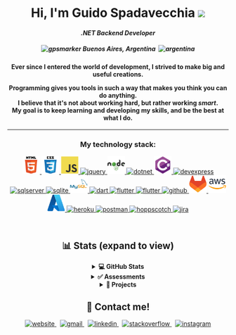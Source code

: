 <h1 align="center">Hi, I'm Guido Spadavecchia <img src="https://media.giphy.com/media/hvRJCLFzcasrR4ia7z/giphy.gif" width="35"></h1>

<span align="center">
  <span>
    <h4 align="center"><em>.NET Backend Developer</em>   
    </h4>
    <h5 align="center">
    	<em>
	    <img valign="bottom" src="https://www.svgrepo.com/show/362123/map-marker.svg" alt="gpsmarker" width="16" height="16"/> 
	    <b>Buenos Aires, Argentina</b>&nbsp;
	    <img valign="bottom" src="https://www.svgrepo.com/show/248868/argentina.svg" alt="argentina" width="16" height="16"/> 
	</em>   
    </h5>
</span>

<h4 align="center">Ever since I entered the world of development, I strived to make big and useful creations.  
  
  Programming gives you tools in such a way that makes you think you can do anything.  
  I believe that it's not about working hard, but rather working <i>smart</i>.  
  My goal is to keep learning and developing my skills, and be the best at what I do.</h4>

<hr>
<h3 align="center">My technology stack:</h3>
  <p align="center">
    <a href="https://www.w3.org/html/" target="_blank"> 
        <img src="https://raw.githubusercontent.com/devicons/devicon/master/icons/html5/html5-original-wordmark.svg" alt="html5" width="40" height="40"/> 
    </a>
    <a href="https://www.w3schools.com/css/" target="_blank"> 
        <img src="https://raw.githubusercontent.com/devicons/devicon/master/icons/css3/css3-original-wordmark.svg" alt="css3" width="40" height="40"/>
    </a>
    <a href="https://developer.mozilla.org/en-US/docs/Web/JavaScript" target="_blank"> 
        <img src="https://raw.githubusercontent.com/devicons/devicon/master/icons/javascript/javascript-original.svg" alt="javascript" width="40" height="40"/>
    </a>
    <a href="https://jquery.com/" target="_blank"> 
        <img src="https://www.vectorlogo.zone/logos/jquery/jquery-vertical.svg" alt="jquery" width="40" height="40"/>
    </a>
    <a href="https://nodejs.org" target="_blank"> 
        <img src="https://raw.githubusercontent.com/devicons/devicon/master/icons/nodejs/nodejs-original-wordmark.svg" alt="nodejs" width="40" height="40"/>
    </a>
    <a href="https://dotnet.microsoft.com/en-us/" target="_blank"> 
        <img src="https://www.vectorlogo.zone/logos/dotnet/dotnet-icon.svg" alt="dotnet" width="40" height="40"/>
    </a>
    <a href="https://www.w3schools.com/cs/" target="_blank"> 
        <img src="https://raw.githubusercontent.com/devicons/devicon/master/icons/csharp/csharp-original.svg" alt="csharp" width="40" height="40"/>
    </a>
    <a href="https://www.devexpress.com/" target="_blank"> 
        <img src="https://www.devexpress.com/Content/Core/facebook-share-icon.png" alt="devexpress" width="40" height="40"/>
    </a>
    <a href="https://www.microsoft.com/en-us/sql-server" target="_blank"> 
        <img src="https://www.svgrepo.com/show/303229/microsoft-sql-server-logo.svg" alt="sqlserver" width="40" height="40"/>
    </a>
    <a href="https://www.sqlite.org/index.html" target="_blank"> 
        <img src="https://www.vectorlogo.zone/logos/sqlite/sqlite-icon.svg" alt="sqlite" width="40" height="40"/>
    </a>
    <a href="https://www.mysql.com/" target="_blank"> 
        <img src="https://github.com/devicons/devicon/blob/master/icons/mysql/mysql-original-wordmark.svg" alt="mysql" width="40" height="40"/>
    </a>
    <a href="https://dart.dev/" target="_blank"> 
        <img src="https://www.vectorlogo.zone/logos/dartlang/dartlang-icon.svg" alt="dart" width="40" height="40"/>
    </a>
    <a href="https://flutter.dev/" target="_blank"> 
        <img src="https://www.vectorlogo.zone/logos/flutterio/flutterio-icon.svg" alt="flutter" width="40" height="40"/>
    </a>
    <a href="https://www.w3schools.com/js/js_json_intro.asp" target="_blank"> 
        <img src="https://www.vectorlogo.zone/logos/json/json-icon.svg" alt="flutter" width="40" height="40"/>
    </a>
    <a href="https://github.com/guidospadavecchia" target="_blank"> 
        <img src="https://www.vectorlogo.zone/logos/github/github-tile.svg" alt="github" width="40" height="40"/>
    </a>
    <a href="https://gitlab.com/" target="_blank"> 
        <img src="https://github.com/devicons/devicon/blob/master/icons/gitlab/gitlab-original.svg" alt="gitlab" width="40" height="40"/>
    </a>
    <a href="https://aws.amazon.com/" target="_blank"> 
        <img src="https://github.com/devicons/devicon/blob/master/icons/amazonwebservices/amazonwebservices-original-wordmark.svg" alt="amazon" width="40" height="40"/>
    </a>
    <a href="https://azure.microsoft.com/es-es/services/devops/" target="_blank"> 
        <img src="https://github.com/devicons/devicon/blob/master/icons/azure/azure-original.svg" alt="azure" width="40" height="40"/>
    </a> 
    <a href="https://heroku.com" target="_blank"> 
        <img src="https://www.vectorlogo.zone/logos/heroku/heroku-icon.svg" alt="heroku" width="40" height="40"/>
    </a>
    <a href="https://www.postman.com/" target="_blank"> 
        <img src="https://www.vectorlogo.zone/logos/getpostman/getpostman-icon.svg" alt="postman" width="40" height="40"/>
    </a>
    <a href="https://hoppscotch.io/" target="_blank"> 
        <img src="https://avatars.githubusercontent.com/u/56705483" alt="hoppscotch" width="40" height="40"/>
    </a>
    <a href="https://www.atlassian.com/es/software/jira" target="_blank"> 
        <img src="https://www.vectorlogo.zone/logos/atlassian_jira/atlassian_jira-icon.svg" alt="jira" width="40" height="40"/>
    </a>	  
  </p>
<br />
    
## 📊 Stats (expand to view)
<details> 
  <summary><b>💻 GitHub Stats</b></summary>
  <br/>
  <p align="center">
    <img src="https://github-readme-stats.vercel.app/api?username=guidospadavecchia&show_icons=true&theme=github_dark&border_radius=10&include_all_commits=true">
    <br />
    <br />
    <img src="https://github-readme-stats.vercel.app/api/top-langs/?username=guidospadavecchia&theme=github_dark&border_radius=10&layout=compact">
  </p>
</details>
<details> 
  <summary><b>✅ Assessments</b></summary>
  <br/>
  <p align="center">
    <a href="https://app.pluralsight.com/profile/guido-spadavecchia" target="_blank"> 
      <img src="https://i.stack.imgur.com/gtK8G.png" width="400">
    </a>
    <br />
    <br />
    <a href="https://app.pluralsight.com/profile/guido-spadavecchia" target="_blank"> 
      <img src="https://i.stack.imgur.com/TaBEU.png" width="400">
    </a>	  
  </p>
</details>
<details> 
  <summary><b>🧰 Projects</b></summary>
  <br/>
  <p align="center">
    <a href="https://dolarbot.com.ar/" target="_blank"> 
      <img src="https://raw.githubusercontent.com/guidospadavecchia/DolarBot/master/design/images/dolarbot-logo-256.png" width="128">
      <br />
      <b>DolarBot</b>
    </a>
  </p>
</details>

## 📲 Contact me!
<p align="center">
    <a href="https://guidospadavecchia.github.io/" target="_blank"> 
        <img src="https://guidospadavecchia.github.io/images/logo-big.png" alt="website" width="40" height="40"/> 
    </a>  
    &nbsp;
    <a href="mailto:guido.spadavecchia@gmail.com" target="_blank"> 
        <img src="https://www.vectorlogo.zone/logos/gmail/gmail-icon.svg" alt="gmail" width="40" height="40"/> 
    </a>  
    &nbsp;
    <a href="https://www.linkedin.com/in/gspadavecchia/" target="_blank"> 
        <img src="https://www.vectorlogo.zone/logos/linkedin/linkedin-icon.svg" alt="linkedin" width="40" height="40"/> 
    </a>  
    &nbsp;
    <a href="https://stackoverflow.com/users/11312037/guido-spadavecchia" target="_blank"> 
        <img src="https://www.vectorlogo.zone/logos/stackoverflow/stackoverflow-icon.svg" alt="stackoverflow" width="40" height="40"/> 
    </a>  
    &nbsp;
    <a href="https://www.instagram.com/gspadavecchia94/" target="_blank"> 
        <img src="https://www.vectorlogo.zone/logos/instagram/instagram-icon.svg" alt="instagram" width="40" height="40"/> 
    </a>  
</p>
